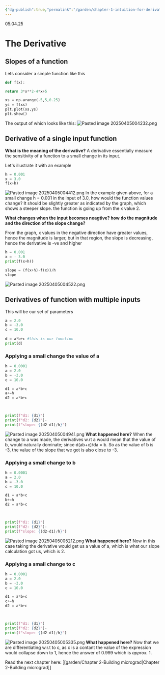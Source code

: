 ```yaml
---
{"dg-publish":true,"permalink":"/garden/chapter-1-intuition-for-derivatives/"}
---
```


05.04.25

# The Derivative

## Slopes of a function
Lets  consider a simple function like this 
```python
def f(x):

return 3*x**2-4*x+5

xs = np.arange(-5,5,0.25)
ys = f(xs)
plt.plot(xs,ys)
plt.show()
```
The output of which looks like this:
![Pasted image 20250405004232.png](/img/user/images/Pasted%20image%2020250405004232.png)

## Derivative of a single input function

**What is the meaning of the derivative?**
A derivative essentially measure the sensitivity of a function to a small change in its input.

Let's illustrate it with an example
```python
h = 0.001
x = 3.0
f(x+h)
```
![Pasted image 20250405004412.png](/img/user/images/Pasted%20image%2020250405004412.png)
In the example given above, for a small change h = 0.001 in the input of 3.0, how would the function values change? It should be slightly greater as indicated by the graph, which shows a steeper slope. the function is going up from the x value 2.

**What changes when the input becomes neagtive? how do the magnitude and the direction of the slope change?**

From the graph, x values in the negative direction have greater values, hence the magnitude is larger, but in that region, the slope is decreasing, hence the derivative is -ve and higher
```python
h = 0.001
x = - 3.0
print(f(x+h))

slope = (f(x+h)-f(x))/h
slope
```
![Pasted image 20250405004522.png](/img/user/images/Pasted%20image%2020250405004522.png)

## Derivatives of function with multiple inputs
This will be our set of parameters
```python
a = 2.0
b = -3.0
c = 10.0
  
d = a*b+c #this is our function
print(d)
```
### Applying a small change the value of a
```python
h = 0.0001
a = 2.0
b = -3.0
c = 10.0

d1 = a*b+c
a+=h
d2 = a*b+c

  

print(f"d1: {d1}")
print(f"d2: {d2}")-
print(f"slope: {(d2-d1)/h}")
```
![Pasted image 20250405004941.png](/img/user/images/Pasted%20image%2020250405004941.png)
**What happened here?**
When the change to a was made, the derivatives w.rt a would mean that the value of b, would naturally dominate; since d(ab+c)/da = b. So as the value of b is -3, the value of the slope that we got is also close to -3.

### Applying a small change to b
```python
h = 0.0001
a = 2.0
b = -3.0
c = 10.0

d1 = a*b+c
b+=h
d2 = a*b+c

  

print(f"d1: {d1}")
print(f"d2: {d2}")-
print(f"slope: {(d2-d1)/h}")
```
![Pasted image 20250405005212.png](/img/user/images/Pasted%20image%2020250405005212.png)
**What happened here?**
Now in this case taking the derivative would get us a value of a, which is what our slope calculation got us, which is 2.

### Applying a small change to c
```python
h = 0.0001
a = 2.0
b = -3.0
c = 10.0

d1 = a*b+c
c+=h
d2 = a*b+c

  

print(f"d1: {d1}")
print(f"d2: {d2}")-
print(f"slope: {(d2-d1)/h}")
```
![Pasted image 20250405005335.png](/img/user/images/Pasted%20image%2020250405005335.png)
**What happened here?**
Now that we are differentiating w.r.t to c, as c is a contant the value of the expression would collapse down to 1, hence the answer of 0.999 which is *approx.* 1.


Read the next chapter here: [[garden/Chapter 2-Building micrograd\|Chapter 2-Building micrograd]]
